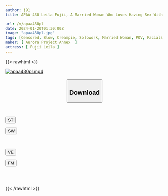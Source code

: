 ```yaml
---
author: j91
title: APAA-430 Leila Fujii, A Married Woman Who Loves Having Sex With Men Other Than Her Husband To Death

url: /v/apaa430pl
date: 2024-01-20T01:30:00Z
image: "apaa430pl.jpg"
tags: [Censored, Blow, Creampie, Solowork, Married Woman, POV, Facials	]
maker: [ Aurora Project Annex  ]
actress: [ Fujii Leila ]
---
```



{{< rawhtml >}}

<div class="video" data-videoid="0ZqqGypykAcbzyq">
    <a href="javascript:;">
        <img src="/v/apaa430pl/apaa430pl.jpg" width="WIDTH" height="HEIGHT" alt="apaa430pl.mp4" loading="lazy">
    </a>
</div>

<script type="text/javascript" src="https://j91.asia/asset/on-demand-st.js"></script>

<br>
  <link rel="stylesheet" href="https://j91.asia/asset/bs5.css">
  
  <center>
  <button class="btn btn-primary" type="button" data-bs-toggle="collapse" data-bs-target=".multi-collapse" aria-expanded="false" aria-controls="multiCollapseExample1 multiCollapseExample2"><h2>Download</h2></button></center>
</p>
<div class="row">
  <div class="col">
    <div class="collapse multi-collapse" id="multiCollapseExample1">
      <div class="card card-body">
	      	      <br>
<div class="buttons">  
<p><a href="https://streamtape.to/v/0ZqqGypykAcbzyq" target="_blank"><button class="btn-hover color-3"><i class="fa fa-download"></i> ST</button></a></p>
<p><a href="https://flaswish.com/dfitwcw1ikgc" target="_blank"><button class="btn-hover color-2"><i class="fa fa-download"></i> SW</button></a></p></div>
    </div>
  </div>
</div>
  <div class="col">
    <div class="collapse multi-collapse" id="multiCollapseExample2">
      <div class="card card-body">
	      <br>
<div class="buttons">
<p><a href="javascript:;" target="_blank"><button class="btn-hover color-9"><i class="fa fa-download"></i> VE</button></a></p>
<p><a href="javascript:;" target="_blank"><button class="btn-hover color-8"><i class="fa fa-download"></i> FM</button></a></p></div>
<br><br>
      </div>
    </div>
  </div>
</div>

{{< /rawhtml >}}